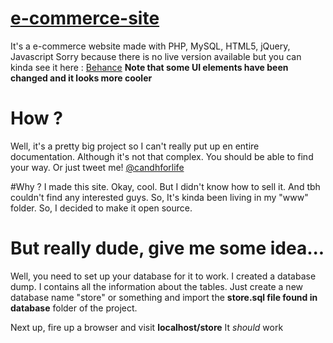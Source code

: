 # [e-commerce-site](https://www.behance.net/gallery/32503241/An-E-commerce-website)
It's a e-commerce website made with PHP, MySQL, HTML5, jQuery, Javascript 
Sorry because there is no live version available but you can kinda see it here : 
[Behance](https://www.behance.net/gallery/32503241/An-E-commerce-website)
**Note that some UI elements have been changed and it looks more cooler**

# How ? 
Well, it's a pretty big project so I can't really put up en entire documentation. Although it's not that complex. You should be able to find your way. Or just tweet me! [@candhforlife](http://twitter.com/candhforlife)


#Why ?
I made this site. Okay, cool. But I didn't know how to sell it. And tbh couldn't find any interested guys. So, It's kinda been living in my "www" folder. So, I decided to make it open source. 



# But really dude, give me some idea...
Well, you need to set up your database for it to work. I created a database dump. I contains all the information about the tables. Just create a new database name "store" or something and import the **store.sql file found in database** folder of the project. 

Next up, fire up a browser and visit **localhost/store** It *should* work
